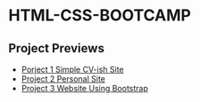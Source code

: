 # HTML-CSS-BOOTCAMP
<h2>Project Previews</h2>
<ul>
  <li>
  <a href="https://molly-fan.github.io/web-development-bootcamp-project-1-preview/" target="_blank">Porject 1 Simple CV-ish Site</a>
  </li>
  <li>
    	<a href="https://molly-fan.github.io/web-development-bootcamp-project-2-preview/" target="_blank">Project 2 Personal Site</a>
  </li>
   <li>
    	<a href="https://molly-fan.github.io/web-development-bootcamp-project-3-preview-/" target="_blank">Project 3 Website Using Bootstrap</a>
  </li>
  </ul>
